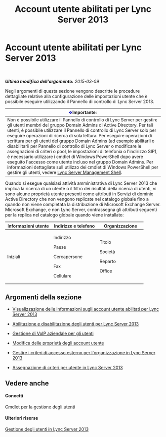 ﻿---
title: Account utente abilitati per Lync Server 2013
TOCTitle: Account utente abilitati per Lync Server 2013
ms:assetid: 8021087e-5084-4a39-9fef-ab9376c6d371
ms:mtpsurl: https://technet.microsoft.com/it-it/library/Gg182543(v=OCS.15)
ms:contentKeyID: 49301132
ms.date: 08/24/2015
mtps_version: v=OCS.15
ms.translationtype: HT
---

# Account utente abilitati per Lync Server 2013

 

_**Ultima modifica dell'argomento:** 2015-03-09_

Negli argomenti di questa sezione vengono descritte le procedure dettagliate relative alla configurazione delle impostazioni utente che è possibile eseguire utilizzando il Pannello di controllo di Lync Server 2013.

<table>
<thead>
<tr class="header">
<th><img src="images/Gg412908.important(OCS.15).gif" title="important" alt="important" />Importante:</th>
</tr>
</thead>
<tbody>
<tr class="odd">
<td>Non è possibile utilizzare il Pannello di controllo di Lync Server per gestire gli utenti membri del gruppo Domain Admins di Active Directory. Per tali utenti, è possibile utilizzare il Pannello di controllo di Lync Server solo per eseguire operazioni di ricerca di sola lettura. Per eseguire operazioni di scrittura per gli utenti del gruppo Domain Admins (ad esempio abilitarli o disabilitarli per Pannello di controllo di Lync Server o modificare le assegnazioni di criteri o pool, le impostazioni di telefonia o l'indirizzo SIP), è necessario utilizzare i cmdlet di Windows PowerShell dopo avere eseguito l'accesso come utente incluso nel gruppo Domain Admins. Per informazioni dettagliate sull'utilizzo dei cmdlet di Windows PowerShell per gestire gli utenti, vedere <a href="lync-server-2013-lync-server-management-shell.md">Lync Server Management Shell</a>.</td>
</tr>
</tbody>
</table>


Quando si esegue qualsiasi attività amministrativa di Lync Server 2013 che implica la ricerca di un utente o il filtro dei risultati della ricerca di utenti, vi sono alcune proprietà utente presenti come attributi in Servizi di dominio Active Directory che non vengono replicate nel catalogo globale fino a quando non viene completata la distribuzione di Microsoft Exchange Server. Microsoft Exchange, e non Lync Server, contrassegna gli attributi seguenti per la replica nel catalogo globale quando viene installato:


<table>
<colgroup>
<col style="width: 33%" />
<col style="width: 33%" />
<col style="width: 33%" />
</colgroup>
<thead>
<tr class="header">
<th>Informazioni utente</th>
<th>Indirizzo e telefono</th>
<th>Organizzazione</th>
</tr>
</thead>
<tbody>
<tr class="odd">
<td><p>Iniziali</p></td>
<td><p>Indirizzo</p>
<p>Paese</p>
<p>Cercapersone</p>
<p>Fax</p>
<p>Cellulare</p></td>
<td><p>Titolo</p>
<p>Società</p>
<p>Reparto</p>
<p>Office</p></td>
</tr>
</tbody>
</table>


## Argomenti della sezione

  - [Visualizzazione delle informazioni sugli account utente abilitati per Lync Server 2013](lync-server-2013-viewing-information-about-user-accounts-enabled-for-lync-server.md)

  - [Abilitazione e disabilitazione degli utenti per Lync Server 2013](lync-server-2013-enabling-and-disabling-users-for-lync-server.md)

  - [Gestione di VoIP aziendale per gli utenti](lync-server-2013-managing-enterprise-voice-for-users.md)

  - [Modifica delle proprietà degli account utente](lync-server-2013-modifying-user-account-properties.md)

  - [Gestire i criteri di accesso esterno per l'organizzazione in Lync Server 2013](lync-server-2013-manage-external-access-policy-for-your-organization.md)

  - [Assegnazione di criteri per utente in Lync Server 2013](lync-server-2013-assigning-per-user-policies.md)

## Vedere anche

#### Concetti

[Cmdlet per la gestione degli utenti](lync-server-2013-user-management-cmdlets.md)  

#### Ulteriori risorse

[Gestione degli utenti in Lync Server 2013](lync-server-2013-managing-users-in-lync-server.md)

